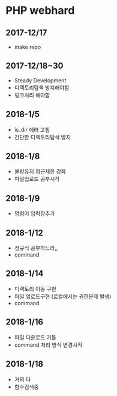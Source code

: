 # PHP webhard
## 2017-12/17
- make repo
## 2017-12/18~30
- Steady Development
- 디렉토리탐색 방지해야함
- 링크처리 해야함

## 2018-1/5
- is_dir 에러 고침
- 간단한 디렉토리탐색 방지
## 2018-1/8
- 불량유저 접근제한 강화
- 파일업로드 공부시작

## 2018-1/9
- 명령어 입력창추가

## 2018-1/12
- 정규식 공부하느라,,
- command  

## 2018-1/14
- 디렉토리 이동 구현
- 파일 업로드구현 (로컬에서는 권한문제 발생)
- command

## 2018-1/16
- 파일 다운로드 기틀
- command 처리 방식 변경시작

## 2018-1/18
- 거의 다
- 함수검색중
